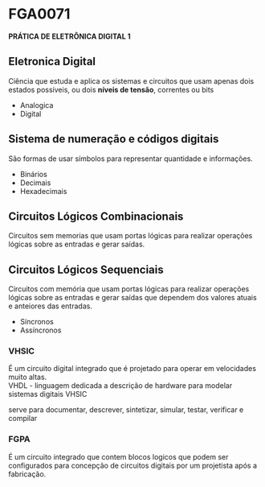 # FGA0071
**PRÁTICA DE ELETRÔNICA DIGITAL 1**
 
## Eletronica Digital
Ciência que estuda e aplica os sistemas e circuitos que usam apenas dois estados possíveis, ou dois **níveis de tensão**, correntes ou bits

- Analogica
- Digital

## Sistema de numeração e códigos digitais
São formas de usar símbolos para representar quantidade e informações.

- Binários
- Decimais
- Hexadecimais

## Circuitos Lógicos Combinacionais
Circuitos sem memorias que usam portas lógicas para realizar operações lógicas sobre as entradas e gerar saídas.

## Circuitos Lógicos Sequenciais
Circuitos com memória que usam portas lógicas para realizar operações lógicas sobre as entradas e gerar saídas que dependem dos valores atuais e anteiores das entradas.

- Síncronos
- Assíncronos

### VHSIC
É um circuito digital integrado que é projetado para operar em velocidades muito altas.</br>
VHDL - linguagem dedicada a descrição de hardware para modelar sistemas digitais VHSIC</br>

serve para documentar, descrever, sintetizar, simular, testar, verificar e compilar</br>

### FGPA
É um circuito integrado que  contem blocos logicos que podem ser configurados para concepção de circuitos digitais por um projetista após a fabricação.
